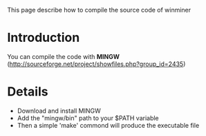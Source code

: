 This page describe how to compile the source code of winminer

# Introduction #

You can compile the code with **MINGW** (http://sourceforge.net/project/showfiles.php?group_id=2435)

# Details #
  * Download and install MINGW
  * Add the "mingw/bin" path to your $PATH variable
  * Then a simple 'make' commond will produce the executable file
